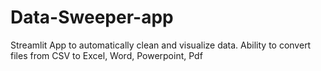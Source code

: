 # Data-Sweeper-app

Streamlit App to automatically clean and visualize data. Ability to convert files from CSV to Excel, Word, Powerpoint, Pdf
